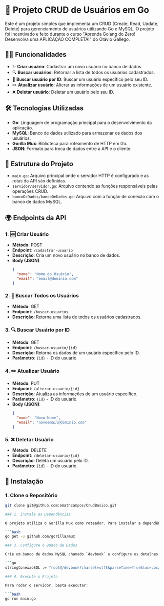 # 🚀 Projeto CRUD de Usuários em Go

Este é um projeto simples que implementa um CRUD (Create, Read, Update, Delete) para gerenciamento de usuários utilizando Go e MySQL. O projeto foi incentivado e feito durante o curso "Aprenda Golang do Zero! Desenvolva uma APLICAÇÃO COMPLETA!" do Otávio Gallego.

## 🧑‍💻 Funcionalidades

- ✨ **Criar usuário**: Cadastrar um novo usuário no banco de dados.
- 🔍 **Buscar usuários**: Retornar a lista de todos os usuários cadastrados.
- 👤 **Buscar usuário por ID**: Buscar um usuário específico pelo seu ID.
- ✏️ **Atualizar usuário**: Alterar as informações de um usuário existente.
- ❌ **Deletar usuário**: Deletar um usuário pelo seu ID.

## 🛠️ Tecnologias Utilizadas

- **Go**: Linguagem de programação principal para o desenvolvimento da aplicação.
- **MySQL**: Banco de dados utilizado para armazenar os dados dos usuários.
- **Gorilla Mux**: Biblioteca para roteamento de HTTP em Go.
- **JSON**: Formato para troca de dados entre a API e o cliente.

## 📂 Estrutura do Projeto

- `main.go`: Arquivo principal onde o servidor HTTP é configurado e as rotas da API são definidas.
- `servidor/servidor.go`: Arquivo contendo as funções responsáveis pelas operações CRUD.
- `bancoDeDados/bancoDeDados.go`: Arquivo com a função de conexão com o banco de dados MySQL.

## 🌍 Endpoints da API

### 1. 🆕 Criar Usuário

- **Método**: POST
- **Endpoint**: `/cadastrar-usuario`
- **Descrição**: Cria um novo usuário no banco de dados.
- **Body (JSON)**:
  ```json
  {
    "nome": "Nome do Usuário",
    "email": "email@dominio.com"
  }

### 2. 📜 Buscar Todos os Usuários

- **Método**: GET
- **Endpoint**: `/buscar-usuarios`
- **Descrição**: Retorna uma lista de todos os usuários cadastrados.

### 3. 🔍 Buscar Usuário por ID

- **Método**: GET
- **Endpoint**: `/buscar-usuario/{id}`
- **Descrição**: Retorna os dados de um usuário específico pelo ID.
- **Parâmetro**: `{id}` - ID do usuário.

### 4. ✏️ Atualizar Usuário

- **Método**: PUT
- **Endpoint**: `/alterar-usuario/{id}`
- **Descrição**: Atualiza as informações de um usuário específico.
- **Parâmetro**: `{id}` - ID do usuário.
- **Body (JSON)**:
  ```json
  {
    "nome": "Novo Nome",
    "email": "novoemail@dominio.com"
  }

### 5. ❌ Deletar Usuário

- **Método**: DELETE
- **Endpoint**: `/deletar-usuario/{id}`
- **Descrição**: Deleta um usuário pelo ID.
- **Parâmetro**: `{id}` - ID do usuário.

## 🔧 Instalação

### 1. Clone o Repositório

```bash
git clone git@github.com:omathcampos/CrudBasico.git

### 2. Instale as Dependências

O projeto utiliza o Gorilla Mux como roteador. Para instalar a dependência, execute:

```bash
go get -u github.com/gorilla/mux

### 3. Configure o Banco de Dados

Crie um banco de dados MySQL chamado `devbook` e configure os detalhes da conexão no arquivo `bancoDeDados.go`.

```go
stringConexaoSQL := "root@/devbook?charset=utf8&parseTime=True&loc=Local"

### 4. Execute o Projeto

Para rodar o servidor, basta executar:

```bash
go run main.go

